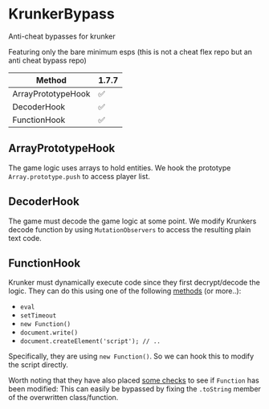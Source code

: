 # KrunkerBypass
Anti-cheat bypasses for krunker

Featuring only the bare minimum esps (this is not a cheat flex repo but an anti cheat bypass repo)

| Method | 1.7.7 |
| --- | --- |
| ArrayPrototypeHook |  ✅  |
| DecoderHook |  ✅  |
| FunctionHook |  ✅  |


## ArrayPrototypeHook
The game logic uses arrays to hold entities. We hook the prototype `Array.prototype.push` to access player list.

## DecoderHook
The game must decode the game logic at some point. We modify Krunkers decode function by using `MutationObservers` to access the resulting plain text code.

## FunctionHook
Krunker must dynamically execute code since they first decrypt/decode the logic. They can do this using one of the following [methods](https://www.everythingfrontend.com/posts/studying-javascript-eval.html) (or more..):
* `eval`
* `setTimeout`
* `new Function()`
* `document.write()`
* `document.createElement('script'); // ..`

Specifically, they are using `new Function()`. So we can hook this to modify the script directly.

Worth noting that they have also placed [some checks](https://github.com/hrt/AnticheatJS#function-modification-detection) to see if `Function` has been modified: This can easily be bypassed by fixing the `.toString` member of the overwritten class/function.